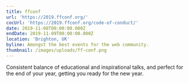 ```yaml
---
title: ffconf
url: 'https://2019.ffconf.org/'
cocUrl: 'https://2019.ffconf.org/code-of-conduct/'
date: 2019-11-08T00:00:00.000Z
endDate: 2019-11-09T00:00:00.000Z
location: 'Brighton, UK'
byline: Amongst the best events for the web community.
thumbnail: /images/uploads/ff-conf.png
---
```


Consistent balance of educational and inspirational talks, and perfect for the end of your year, getting you ready for the new year.
